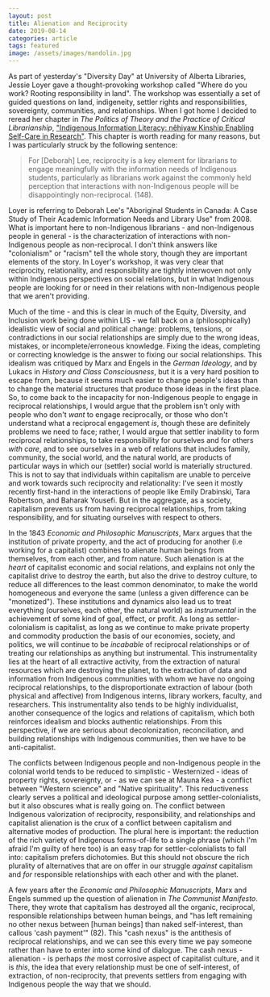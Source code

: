 ```yaml
---
layout: post
title: Alienation and Reciprocity
date: 2019-08-14
categories: article
tags: featured
image: /assets/images/mandolin.jpg
---
```


As part of yesterday's "Diversity Day" at University of Alberta
Libraries, Jessie Loyer gave a thought-provoking workshop called "Where
do you work? Rooting responsibility in land". The workshop was
essentially a set of guided questions on land, indigeneity, settler
rights and responsibilities, sovereignty, communities, and
relationships. When I got home I decided to reread her chapter in *The
Politics of Theory and the Practice of Critical Librarianship*,
["Indigenous Information Literacy: nêhiyaw Kinship Enabling Self-Care in
Research"](https://mruir.mtroyal.ca/xmlui/handle/11205/361). This
chapter is worth reading for many reasons, but I was particularly struck
by the following sentence:

>For [Deborah] Lee, reciprocity is a key element for librarians to
>engage meaningfully with the information needs of Indigenous students,
>particularly as librarians work against the commonly held perception
>that interactions with non-Indigenous people will be disappointingly
>non-reciprocal. (148).

Loyer is referring to Deborah Lee's "Aboriginal Students in Canada: A
Case Study of Their Academic Information Needs and Library Use" 
from 2008. What is important here to non-Indigenous librarians - and
non-Indigenous people in general - is the characterization of
interactions with non-Indigenous people as non-reciprocal. I don't think
answers like "colonialism" or "racism" tell the whole story, though they
are important elements of the story. In Loyer's workshop, it was very
clear that reciprocity, relationality, and responsibility are tightly
interwoven not only within Indigenous perspectives on social relations, but
in what Indigenous people are looking for or need in their relations
with non-Indigenous people that we aren't providing.

Much of the time - and this is clear in much of the Equity, Diversity,
and Inclusion work being done within LIS - we fall back on a
(philosophically) idealistic view of social and political change:
problems, tensions, or contradictions in our social relationships are
simply due to the wrong ideas, mistakes, or incomplete/erroneous
knowledge. Fixing the ideas, completing or correcting knowledge is the
answer to fixing our social relationships. This idealism was critiqued
by Marx and Engels in the *German Ideology*, and by Lukacs in *History
and Class Consciousness*, but it is a very hard position to escape from,
because it seems much easier to change people's ideas than to change the
material structures that produce those ideas in the first place. So, to
come back to the incapacity for non-Indigenous people to engage in
reciprocal relationships, I would argue that the problem isn't only with
people who don't *want* to engage reciprocally, or those who don't
understand what a reciprocal engagement *is*, though these are definitely
problems we need to face; rather, I would argue that settler inability
to form reciprocal relationships, to take responsibility for ourselves
and for others *with care*, and to see ourselves in a web of relations
that includes family, community, the social world, and the natural
world, are products of particular ways in which our (settler) social
world is materially structured. This is not to say that individuals
within capitalism are unable to perceive and work towards such
reciprocity and relationality: I've seen it mostly recently first-hand in the interactions of people
like Emily Drabinski, Tara Robertson, and Baharak Yousefi. But in the
aggregate, as a society, capitalism prevents us from having reciprocal
relationships, from taking responsibility, and for situating ourselves
with respect to others.

In the 1843 *Economic and Philosophic Manuscripts*, Marx argues that the
institution of private property, and the act of producing for another
(i.e working for a capitalist) combines to alienate human beings from
themselves, from each other, and from nature. Such alienation is at the
*heart* of capitalist economic and social relations, and explains not
only the capitalist drive to destroy the earth, but also the drive to
destroy culture, to reduce all differences to the least common
denominator, to make the world homogeneous and everyone the same (unless
a given difference can be "monetized"). These
institutions and dynamics also lead us to treat everything (ourselves,
each other, the natural world) as *instrumental* in the achievement of
some kind of goal, effect, or profit. As long as settler-colonialism is
capitalist, as long as we continue to make private property and
commodity production the basis of our economies, society, and politics,
we will continue to be *incabable* of reciprocal relationships or of
treating our relationships as anything but instrumental. This
instrumentality lies at the heart of all extractive activity, from the
extraction of natural resources which are destroying the planet, to the
extraction of data and information from Indigenous communities with whom
we have no ongoing reciprocal relationships, to the disproportionate extraction of labour
(both physical and affective) from Indigenous interns, library workers,
faculty, and researchers. This instrumentality also tends to be highly
individualist, another consequence of the logics and relations of
capitalism, which both reinforces idealism and blocks authentic
relationships. From this perspective, if we are serious about
decolonization, reconciliation, and building relationships with
Indigenous communities, then we have to be anti-capitalist.

The conflicts between Indigenous people and non-Indigenous people in the
colonial world tends to be reduced to simplistic - Westernized - ideas of property
rights, sovereignty, or - as we can see at Mauna Kea - a conflict
between "Western science" and "Native spirituality". This reductiveness
clearly serves a political and ideological purpose among
settler-colonialists, but it also obscures what is really going on. The
conflict between Indigenous valorization of reciprocity, responsibility,
and relationships and capitalist alienation is the crux of a conflict between capitalism and
alternative modes of production. The plural here is important: the
reduction of the rich variety of Indigenous forms-of-life to a single
phrase (which I'm afraid I'm guilty of here too) is an easy trap for
settler-colonialists to fall into: capitalism prefers dichotomies. But
this should not obscure the rich plurality of alternatives that are on
offer in our struggle *against* capitalism and *for* responsible
relationships with each other and with the planet.

A few years after the *Economic and Philosophic Manuscripts*, Marx and
Engels summed up the question of alienation in *The Communist
Manifesto*. There, they wrote that capitalism has destroyed all the
organic, reciprocal, responsible relationships between human beings, and
"has left remaining no other nexus between [human beings] than naked
self-interest, than callous 'cash payment'" (82). This "cash nexus" is
the antithesis of reciprocal relationships, and we can see this every
time we pay someone rather than have to enter into some kind of
dialogue. The cash nexus - alienation - is perhaps  *the* most
corrosive aspect of capitalist culture, and it is *this*, the idea that
every relationship must be one of self-interest, of extraction, of
non-reciprocity, that prevents settlers from engaging with Indigenous
people the way that we should.

